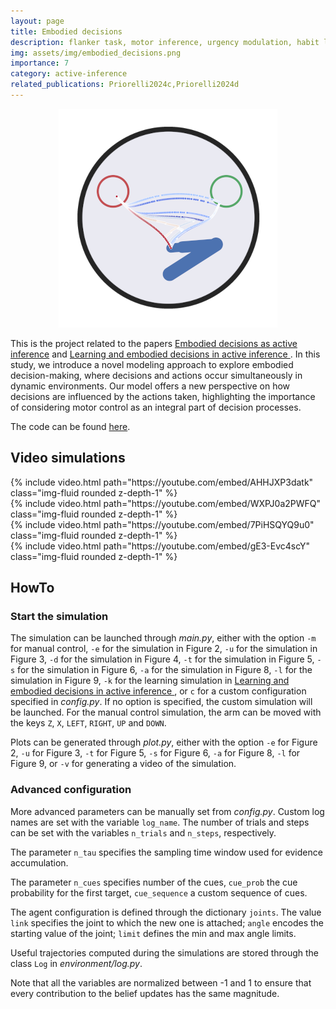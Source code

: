 ```yaml
---
layout: page
title: Embodied decisions
description: flanker task, motor inference, urgency modulation, habit learning
img: assets/img/embodied_decisions.png
importance: 7
category: active-inference
related_publications: Priorelli2024c,Priorelli2024d
---
```


<p align="center">
  <img src="/assets/img/embodied_decisions.png">
</p>

This is the project related to the papers [Embodied decisions as active inference](https://doi.org/10.1101/2024.05.28.596181) and [Learning and embodied decisions in active inference
](https://www.biorxiv.org/content/10.1101/2024.08.18.608439v1). In this study, we introduce a novel modeling approach to explore embodied decision-making, where decisions and actions occur simultaneously in dynamic environments. Our model offers a new perspective on how decisions are influenced by the actions taken, highlighting the importance of considering motor control as an integral part of decision processes.

The code can be found [here](https://github.com/priorelli/embodied-decisions).

## Video simulations

<div class="row mt-3">
    <div class="col-sm mt-3 mt-md-0">
        {% include video.html path="https://youtube.com/embed/AHHJXP3datk" class="img-fluid rounded z-depth-1" %}
    </div>
    <div class="col-sm mt-3 mt-md-0">
        {% include video.html path="https://youtube.com/embed/WXPJ0a2PWFQ" class="img-fluid rounded z-depth-1" %}
    </div>
</div>
<div class="caption">
</div>

<div class="row mt-3">
    <div class="col-sm mt-3 mt-md-0">
        {% include video.html path="https://youtube.com/embed/7PiHSQYQ9u0" class="img-fluid rounded z-depth-1" %}
    </div>
    <div class="col-sm mt-3 mt-md-0">
        {% include video.html path="https://youtube.com/embed/gE3-Evc4scY" class="img-fluid rounded z-depth-1" %}
    </div>
</div>
<div class="caption">
</div>

## HowTo

### Start the simulation

The simulation can be launched through *main.py*, either with the option `-m` for manual control, `-e` for the simulation in Figure 2, `-u` for the simulation in Figure 3, `-d` for the simulation in Figure 4, `-t` for the simulation in Figure 5, `-s` for the simulation in Figure 6, `-a` for the simulation in Figure 8, `-l` for the simulation in Figure 9, `-k` for the learning simulation in [Learning and embodied decisions in active inference
](https://www.biorxiv.org/content/10.1101/2024.08.18.608439v1), or `c` for a custom configuration specified in *config.py*. If no option is specified, the custom simulation will be launched. For the manual control simulation, the arm can be moved with the keys `Z`, `X`, `LEFT`, `RIGHT`, `UP` and `DOWN`.

Plots can be generated through *plot.py*, either with the option `-e` for Figure 2, `-u` for Figure 3, `-t` for Figure 5, `-s` for Figure 6, `-a` for Figure 8, `-l` for Figure 9, or `-v` for generating a video of the simulation.

### Advanced configuration

More advanced parameters can be manually set from *config.py*. Custom log names are set with the variable `log_name`. The number of trials and steps can be set with the variables `n_trials` and `n_steps`, respectively.

The parameter `n_tau` specifies the sampling time window used for evidence accumulation.

The parameter `n_cues` specifies number of the cues, `cue_prob` the cue probability for the first target, `cue_sequence` a custom sequence of cues.

The agent configuration is defined through the dictionary `joints`. The value `link` specifies the joint to which the new one is attached; `angle` encodes the starting value of the joint; `limit` defines the min and max angle limits.

Useful trajectories computed during the simulations are stored through the class `Log` in *environment/log.py*.

Note that all the variables are normalized between -1 and 1 to ensure that every contribution to the belief updates has the same magnitude.

